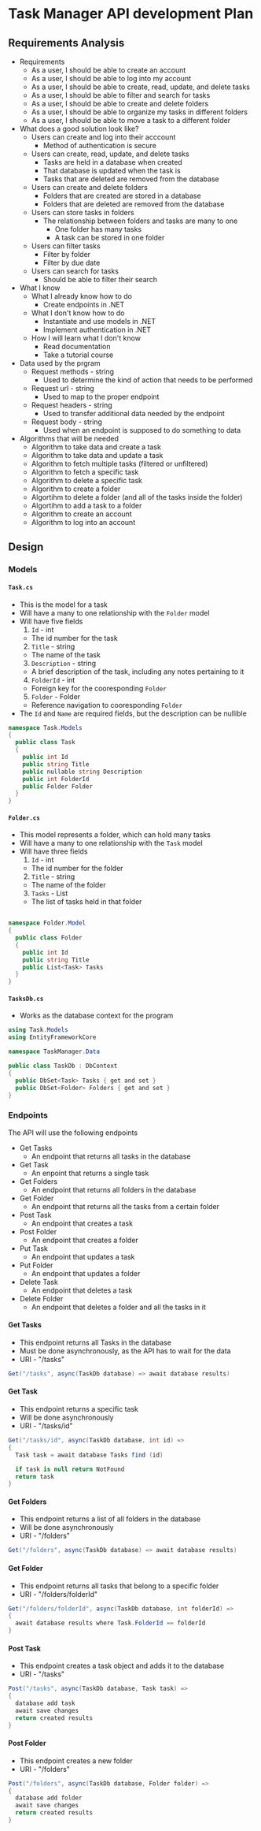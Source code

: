 # Task Manager API development Plan

## Requirements Analysis

* Requirements
  * As a user, I should be able to create an account
  * As a user, I should be able to log into my account
  * As a user, I should be able to create, read, update, and delete tasks
  * As a user, I should be able to filter and search for tasks
  * As a user, I should be able to create and delete folders
  * As a user, I should be able to organize my tasks in different folders
  * As a user, I should be able to move a task to a different folder
* What does a good solution look like?
  * Users can create and log into their acccount
    * Method of authentication is secure
  * Users can create, read, update, and delete tasks
    * Tasks are held in a database when created
    * That database is updated when the task is
    * Tasks that are deleted are removed from the database
  * Users can create and delete folders
    * Folders that are created are stored in a database
    * Folders that are deleted are removed from the database
  * Users can store tasks in folders
    * The relationship between folders and tasks are many to one
      * One folder has many tasks
      * A task can be stored in one folder
  * Users can filter tasks
    * Filter by folder
    * Filter by due date
  * Users can search for tasks
    * Should be able to filter their search
* What I know
  * What I already know how to do
    * Create endpoints in .NET
  * What I don't know how to do
    * Instantiate and use models in .NET
    * Implement authentication in .NET
  * How I will learn what I don't know
    * Read documentation
    * Take a tutorial course
* Data used by the prgram
  * Request methods - string
    * Used to determine the kind of action that needs to be performed
  * Request url - string
    * Used to map to the proper endpoint
  * Request headers - string
    * Used to transfer additional data needed by the endpoint
  * Request body - string
    * Used when an endpoint is supposed to do something to data
* Algorithms that will be needed
  * Algorithm to take data and create a task
  * Algorithm to take data and update a task
  * Algorithm to fetch multiple tasks (filtered or unfiltered)
  * Algorithm to fetch a specific task
  * Algorithm to delete a specific task
  * Algorithm to create a folder
  * Algortihm to delete a folder (and all of the tasks inside the folder)
  * Algortihm to add a task to a folder
  * Algorithm to create an account
  * Algorithm to log into an account

## Design

### Models

#### `Task.cs`

* This is the model for a task
* Will have a many to one relationship with the `Folder` model
* Will have five fields
  1. `Id` - int
    * The id number for the task
  2. `Title` - string
    * The name of the task
  3. `Description` - string
    * A brief description of the task, including any notes pertaining to it
  4. `FolderId` - int
    * Foreign key for the cooresponding `Folder`
  5. `Folder` - Folder
    * Reference navigation to cooresponding `Folder`
* The `Id` and `Name` are required fields, but the description can be nullible

```cs
namespace Task.Models
{
  public class Task
  {
    public int Id
    public string Title
    public nullable string Description
    public int FolderId
    public Folder Folder
  }
}
```

#### `Folder.cs`

* This model represents a folder, which can hold many tasks
* Will have a many to one relationship with the `Task` model
* Will have three fields
  1. `Id` - int
    * The id number for the folder
  2. `Title` - string
    * The name of the folder
  3. `Tasks` - List<Task>
    * The list of tasks held in that folder

```cs

namespace Folder.Model
{
  public class Folder
  {
    public int Id
    public string Title
    public List<Task> Tasks
  }
}
```

#### `TasksDb.cs`

* Works as the database context for the program

```cs
using Task.Models
using EntityFrameworkCore

namespace TaskManager.Data

public class TaskDb : DbContext
{
  public DbSet<Task> Tasks { get and set }
  public DbSet<Folder> Folders { get and set }
}
```

### Endpoints

The API will use the following endpoints

* Get Tasks
  * An endpoint that returns all tasks in the database
* Get Task
  * An enpoint that returns a single task
* Get Folders
  * An endpoint that returns all folders in the database
* Get Folder
  * An endpoint that returns all the tasks from a certain folder
* Post Task
  * An endpoint that creates a task
* Post Folder
  * An endpoint that creates a folder
* Put Task
  * An endpoint that updates a task
* Put Folder
  * An endpoint that updates a folder
* Delete Task
  * An endpoint that deletes a task
* Delete Folder
  * An endpoint that deletes a folder and all the tasks in it

#### Get Tasks

* This endpoint returns all Tasks in the database
* Must be done asynchronously, as the API has to wait for the data
* URI - "/tasks"

```cs
Get("/tasks", async(TaskDb database) => await database results)
```

#### Get Task

* This endpoint returns a specific task
* Will be done asynchronously
* URI - "/tasks/id"

```cs
Get("/tasks/id", async(TaskDb database, int id) =>
{
  Task task = await database Tasks find (id)

  if task is null return NotFound
  return task
}
```

#### Get Folders

* This endpoint returns a list of all folders in the database
* Will be done asynchronously
* URI - "/folders"

```cs
Get("/folders", async(TaskDb database) => await database results)
```

#### Get Folder

* This endpoint returns all tasks that belong to a specific folder
* URI - "/folders/folderId"

```cs
Get("/folders/folderId", async(TaskDb database, int folderId) =>
{
  await database results where Task.FolderId == folderId
}
```

#### Post Task

* This endpoint creates a task object and adds it to the database
* URI - "/tasks"

```cs
Post("/tasks", async(TaskDb database, Task task) => 
{
  database add task
  await save changes
  return created results
}
```

#### Post Folder

* This endpoint creates a new folder
* URI - "/folders"

```cs
Post("/folders", async(TaskDb database, Folder folder) => 
{
  database add folder
  await save changes
  return created results
}
```


    

